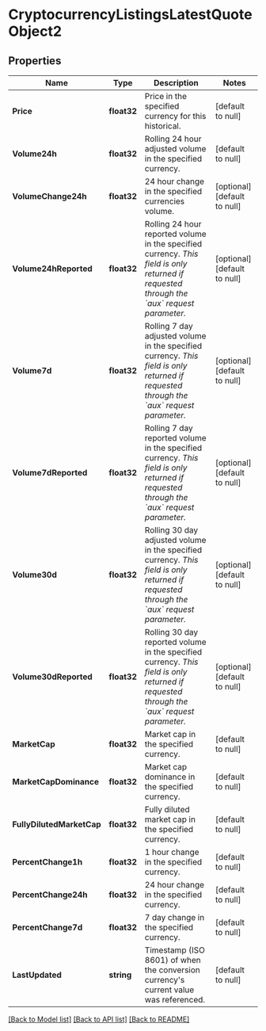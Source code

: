 # CryptocurrencyListingsLatestQuoteObject2

## Properties
Name | Type | Description | Notes
------------ | ------------- | ------------- | -------------
**Price** | **float32** | Price in the specified currency for this historical. | [default to null]
**Volume24h** | **float32** | Rolling 24 hour adjusted volume in the specified currency. | [default to null]
**VolumeChange24h** | **float32** | 24 hour change in the specified currencies volume. | [optional] [default to null]
**Volume24hReported** | **float32** | Rolling 24 hour reported volume in the specified currency. *This field is only returned if requested through the &#x60;aux&#x60; request parameter.* | [optional] [default to null]
**Volume7d** | **float32** | Rolling 7 day adjusted volume in the specified currency. *This field is only returned if requested through the &#x60;aux&#x60; request parameter.* | [optional] [default to null]
**Volume7dReported** | **float32** | Rolling 7 day reported volume in the specified currency. *This field is only returned if requested through the &#x60;aux&#x60; request parameter.* | [optional] [default to null]
**Volume30d** | **float32** | Rolling 30 day adjusted volume in the specified currency. *This field is only returned if requested through the &#x60;aux&#x60; request parameter.* | [optional] [default to null]
**Volume30dReported** | **float32** | Rolling 30 day reported volume in the specified currency. *This field is only returned if requested through the &#x60;aux&#x60; request parameter.* | [optional] [default to null]
**MarketCap** | **float32** | Market cap in the specified currency. | [default to null]
**MarketCapDominance** | **float32** | Market cap dominance in the specified currency. | [default to null]
**FullyDilutedMarketCap** | **float32** | Fully diluted market cap in the specified currency. | [default to null]
**PercentChange1h** | **float32** | 1 hour change in the specified currency. | [default to null]
**PercentChange24h** | **float32** | 24 hour change in the specified currency. | [default to null]
**PercentChange7d** | **float32** | 7 day change in the specified currency. | [default to null]
**LastUpdated** | **string** | Timestamp (ISO 8601) of when the conversion currency&#39;s current value was referenced. | [default to null]

[[Back to Model list]](../README.md#documentation-for-models) [[Back to API list]](../README.md#documentation-for-api-endpoints) [[Back to README]](../README.md)


